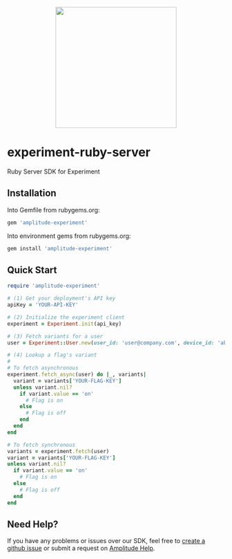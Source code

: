 <p align="center">
  <a href="https://amplitude.com" target="_blank" align="center">
    <img src="https://static.amplitude.com/lightning/46c85bfd91905de8047f1ee65c7c93d6fa9ee6ea/static/media/amplitude-logo-with-text.4fb9e463.svg" width="280">
  </a>
  <br />
</p>

# experiment-ruby-server
Ruby Server SDK for Experiment

## Installation
Into Gemfile from rubygems.org:
```ruby
gem 'amplitude-experiment'
```
Into environment gems from rubygems.org:
```ruby
gem install 'amplitude-experiment'
```

## Quick Start
```ruby
require 'amplitude-experiment'

# (1) Get your deployment's API key
apiKey = 'YOUR-API-KEY'

# (2) Initialize the experiment client
experiment = Experiment.init(api_key)

# (3) Fetch variants for a user
user = Experiment::User.new(user_id: 'user@company.com', device_id: 'abcezas123', user_properties: {'premium' => true})

# (4) Lookup a flag's variant
# 
# To fetch asynchronous
experiment.fetch_async(user) do |_, variants|
  variant = variants['YOUR-FLAG-KEY']
  unless variant.nil?
    if variant.value == 'on'
      # Flag is on
    else
      # Flag is off
    end
  end
end

# To fetch synchronous
variants = experiment.fetch(user)
variant = variants['YOUR-FLAG-KEY']
unless variant.nil?
  if variant.value == 'on'
    # Flag is on
  else
    # Flag is off
  end
end
```

## Need Help?
If you have any problems or issues over our SDK, feel free to [create a github issue](https://github.com/amplitude/experiments-ruby-server/issues/new) or submit a request on [Amplitude Help](https://help.amplitude.com/hc/en-us/requests/new).
